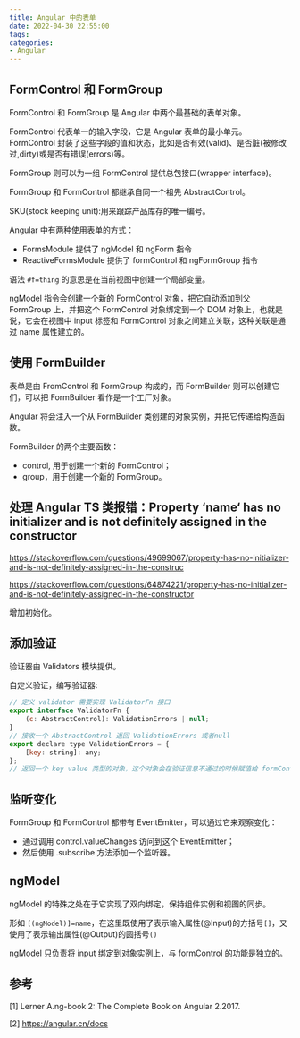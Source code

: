 ```yaml
---
title: Angular 中的表单
date: 2022-04-30 22:55:00
tags:
categories:
- Angular
---
```


## FormControl 和 FormGroup
FormControl 和 FormGroup 是 Angular 中两个最基础的表单对象。

FormControl 代表单一的输入字段，它是 Angular 表单的最小单元。FormControl 封装了这些字段的值和状态，比如是否有效(valid)、是否脏(被修改过,dirty)或是否有错误(errors)等。

FormGroup 则可以为一组 FormControl 提供总包接口(wrapper interface)。

FormGroup 和 FormControl 都继承自同一个祖先 AbstractControl。

SKU(stock keeping unit):用来跟踪产品库存的唯一编号。

Angular 中有两种使用表单的方式：
- FormsModule 提供了 ngModel 和 ngForm 指令
- ReactiveFormsModule 提供了 formControl 和 ngFormGroup 指令

语法 `#f=thing` 的意思是在当前视图中创建一个局部变量。

ngModel 指令会创建一个新的 FormControl 对象，把它自动添加到父 FormGroup 上，并把这个 FormControl 对象绑定到一个 DOM 对象上，也就是说，它会在视图中 input 标签和 FormControl 对象之间建立关联，这种关联是通过 name 属性建立的。


## 使用 FormBuilder
表单是由 FromControl 和 FormGroup 构成的，而 FormBuilder 则可以创建它们，可以把 FormBuilder 看作是一个工厂对象。

Angular 将会注入一个从 FormBuilder 类创建的对象实例，并把它传递给构造函数。

FormBuilder 的两个主要函数：
- control, 用于创建一个新的 FormControl；
- group，用于创建一个新的 FormGroup。


## 处理 Angular TS 类报错：Property ‘name‘ has no initializer and is not definitely assigned in the constructor
https://stackoverflow.com/questions/49699067/property-has-no-initializer-and-is-not-definitely-assigned-in-the-construc

https://stackoverflow.com/questions/64874221/property-has-no-initializer-and-is-not-definitely-assigned-in-the-constructor

增加初始化。

## 添加验证
验证器由 Validators 模块提供。

自定义验证，编写验证器:
```javascript
// 定义 validator 需要实现 ValidatorFn 接口 
export interface ValidatorFn {
    (c: AbstractControl): ValidationErrors | null;
}
// 接收一个 AbstractControl 返回 ValidationErrors 或者null
export declare type ValidationErrors = {
    [key: string]: any;
};
// 返回一个 key value 类型的对象，这个对象会在验证信息不通过的时候赋值给 formControl.errors
```

## 监听变化
FormGroup 和 FormControl 都带有 EventEmitter，可以通过它来观察变化：
- 通过调用 control.valueChanges 访问到这个 EventEmitter；
- 然后使用 .subscribe 方法添加一个监听器。

## ngModel
ngModel 的特殊之处在于它实现了双向绑定，保持组件实例和视图的同步。

形如 `[(ngModel)]=name`，在这里既使用了表示输入属性(@Input)的方括号`[]`，又使用了表示输出属性(@Output)的圆括号`()`

ngModel 只负责将 input 绑定到对象实例上，与 formControl 的功能是独立的。


## 参考
[1] Lerner A.ng-book 2: The Complete Book on Angular 2.2017.

[2] https://angular.cn/docs
